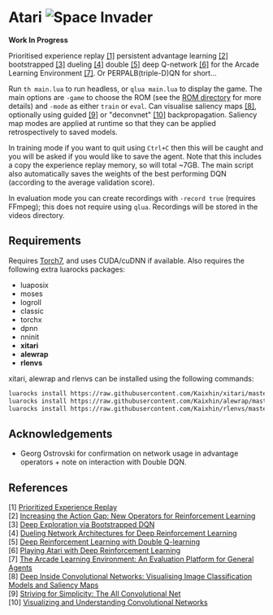 # Atari ![Space Invader](http://www.rw-designer.com/cursor-view/74522.png)

**Work In Progress**

Prioritised experience replay [[1]](#references) persistent advantage learning [[2]](#references) bootstrapped [[3]](#references) dueling [[4]](#references) double [[5]](#references) deep Q-network [[6]](#references) for the Arcade Learning Environment [[7]](#references). Or PERPALB(triple-D)QN for short...

Run `th main.lua` to run headless, or `qlua main.lua` to display the game. The main options are `-game` to choose the ROM (see the [ROM directory](roms/README.md) for more details) and `-mode` as either `train` or `eval`. Can visualise saliency maps [[8]](#references), optionally using guided [[9]](#references) or "deconvnet" [[10]](#references) backpropagation. Saliency map modes are applied at runtime so that they can be applied retrospectively to saved models.

In training mode if you want to quit using `Ctrl+C` then this will be caught and you will be asked if you would like to save the agent. Note that this includes a copy the experience replay memory, so will total ~7GB. The main script also automatically saves the weights of the best performing DQN (according to the average validation score).

In evaluation mode you can create recordings with `-record true` (requires FFmpeg); this does not require using `qlua`. Recordings will be stored in the videos directory.

## Requirements

Requires [Torch7](http://torch.ch/), and uses CUDA/cuDNN if available. Also requires the following extra luarocks packages:

- luaposix
- moses
- logroll
- classic
- torchx
- dpnn
- nninit
- **xitari**
- **alewrap**
- **rlenvs**

xitari, alewrap and rlenvs can be installed using the following commands:

```sh
luarocks install https://raw.githubusercontent.com/Kaixhin/xitari/master/xitari-0-0.rockspec
luarocks install https://raw.githubusercontent.com/Kaixhin/alewrap/master/alewrap-0-0.rockspec
luarocks install https://raw.githubusercontent.com/Kaixhin/rlenvs/master/rocks/rlenvs-scm-1.rockspec
```

## Acknowledgements

- Georg Ostrovski for confirmation on network usage in advantage operators + note on interaction with Double DQN.

## References

[1] [Prioritized Experience Replay](http://arxiv.org/abs/1511.05952)  
[2] [Increasing the Action Gap: New Operators for Reinforcement Learning](http://arxiv.org/abs/1512.04860)  
[3] [Deep Exploration via Bootstrapped DQN](http://arxiv.org/abs/1602.04621)  
[4] [Dueling Network Architectures for Deep Reinforcement Learning](http://arxiv.org/abs/1511.06581)  
[5] [Deep Reinforcement Learning with Double Q-learning](http://arxiv.org/abs/1509.06461)  
[6] [Playing Atari with Deep Reinforcement Learning](http://arxiv.org/abs/1312.5602)  
[7] [The Arcade Learning Environment: An Evaluation Platform for General Agents](http://arxiv.org/abs/1207.4708)  
[8] [Deep Inside Convolutional Networks: Visualising Image Classification Models and Saliency Maps](http://arxiv.org/abs/1312.6034)  
[9] [Striving for Simplicity: The All Convolutional Net](http://arxiv.org/abs/1412.6806)  
[10] [Visualizing and Understanding Convolutional Networks](http://arxiv.org/abs/1311.2901)  
